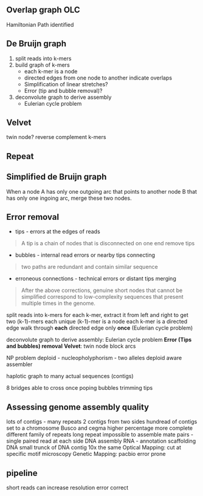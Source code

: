 ## Overlap graph OLC
Hamiltonian Path identified
## De Bruijn graph
1. split reads into k-mers
2. build graph of k-mers
	* each k-mer is a node
	* directed edges from one node to another indicate overlaps
	* Simplification of linear stretches?
	* Error (tip and bubble removal)?
3. deconvolute graph to derive assembly
	* Eulerian cycle problem
## Velvet
twin node?
reverse complement k-mers
## Repeat

## Simplified de Bruijn graph
When a node A has only one outgoing arc that points to another node B that has only one ingoing arc, merge these two nodes.
## Error removal
* tips - errors at the edges of reads
> A tip is a chain of nodes that is disconnected on one end
> remove tips
* bubbles - internal read errors or nearby tips connecting
> two paths are redundant and contain similar sequence
* erroneous connections - technical errors or distant tips merging
> After the above corrections, genuine short nodes that cannot be simplified correspond to low-complexity sequences that present multiple times in the genome.
> 
split reads into k-mers
for each k-mer, extract it from left and right to get two (k-1)-mers
each unique (k-1)-mer is a node
each k-mer is a directed edge 
walk through **each** directed edge only **once** (Eulerian cycle problem)

deconvolute graph to derive assembly: Eulerian cycle problem
**Error (Tips and bubbles) removal**
**Velvet**: twin node block arcs 


NP problem 
deploid - nucleopholyphorism - two alleles
deploid aware assembler

haplotic
graph to many actual sequences (contigs)

8 bridges able to cross once
poping bubbles trimming tips

## Assessing genome assembly quality
lots of contigs - many repeats
2 contigs from two sides 
hundread of contigs set to a chromosome
Busco and cegma higher percentage more complete
 different family of repeats 
 long repeat impossible to assemble
 mate pairs - single paired read at each side
 DNA assembly
 RNA - annotation
 scaffolding DNA
 small trunck of DNA 
 contig
 10x the same
 Optical Mapping: cut at specific motif microscopy
 Genetic Mapping:
 pacbio error prone

## pipeline

 short reads can increase resolution 
 error correct 

<!--stackedit_data:
eyJoaXN0b3J5IjpbLTIyMjE2NzEwNCwxNzEwOTUzNDE4LDEzOT
c5MDc1MTIsLTE1MzgyNTAxOTIsLTE0MTUzMjA1OTYsLTE4MDYy
OTY2MjUsMjAxMjcyNzc3MSwtMTkxMDA1MjI5MSwtMTE5Nzc2MD
A0LC01NzU5NDM0ODcsLTEyNDU5ODE5MTEsLTU3ODQyNjcxMSw1
MzY4NTE5MDUsNDM4NzMxMjA5LDE0NDMwMDM5NDMsLTE0MTAyMj
Q4MywtMjA0NjA5NDk4MSwtOTQwOTY2NDM2LC0xOTY3OTExMzc4
LDIwOTY0MTc0MjJdfQ==
-->